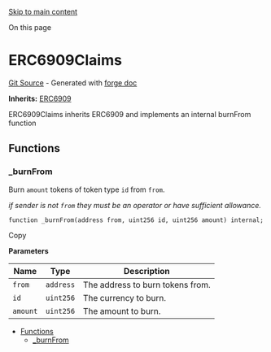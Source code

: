 [Skip to main content](https://docs.uniswap.org/contracts/v4/reference/core/ERC6909Claims#)

On this page

# ERC6909Claims

[Git Source](https://github.com/uniswap/v4-core/blob/b619b6718e31aa5b4fa0286520c455ceb950276d/src/ERC6909Claims.sol) \- Generated with [forge doc](https://book.getfoundry.sh/reference/forge/forge-doc)

**Inherits:** [ERC6909](https://docs.uniswap.org/contracts/v4/reference/core/ERC6909)

ERC6909Claims inherits ERC6909 and implements an internal burnFrom function

## Functions [​](https://docs.uniswap.org/contracts/v4/reference/core/ERC6909Claims\#functions "Direct link to heading")

### \_burnFrom [​](https://docs.uniswap.org/contracts/v4/reference/core/ERC6909Claims\#_burnfrom "Direct link to heading")

Burn `amount` tokens of token type `id` from `from`.

_if sender is not `from` they must be an operator or have sufficient allowance._

```codeBlockLines_mRuA
function _burnFrom(address from, uint256 id, uint256 amount) internal;

```

Copy

**Parameters**

| Name | Type | Description |
| --- | --- | --- |
| `from` | `address` | The address to burn tokens from. |
| `id` | `uint256` | The currency to burn. |
| `amount` | `uint256` | The amount to burn. |

- [Functions](https://docs.uniswap.org/contracts/v4/reference/core/ERC6909Claims#functions)
  - [\_burnFrom](https://docs.uniswap.org/contracts/v4/reference/core/ERC6909Claims#_burnfrom)